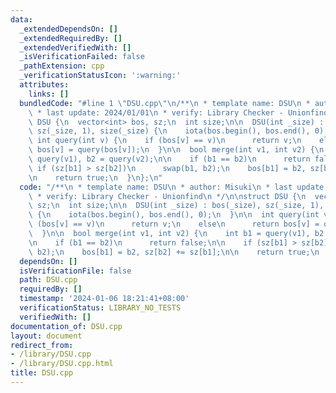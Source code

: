 ```yaml
---
data:
  _extendedDependsOn: []
  _extendedRequiredBy: []
  _extendedVerifiedWith: []
  _isVerificationFailed: false
  _pathExtension: cpp
  _verificationStatusIcon: ':warning:'
  attributes:
    links: []
  bundledCode: "#line 1 \"DSU.cpp\"\n/**\n * template name: DSU\n * author: Misuki\n\
    \ * last update: 2024/01/01\n * verify: Library Checker - Unionfind\n */\n\nstruct\
    \ DSU {\n  vector<int> bos, sz;\n  int size;\n\n  DSU(int _size) : bos(_size),\
    \ sz(_size, 1), size(_size) {\n    iota(bos.begin(), bos.end(), 0);\n  }\n\n \
    \ int query(int v) {\n    if (bos[v] == v)\n      return v;\n    else\n      return\
    \ bos[v] = query(bos[v]);\n  }\n\n  bool merge(int v1, int v2) {\n    int b1 =\
    \ query(v1), b2 = query(v2);\n\n    if (b1 == b2)\n      return false;\n\n   \
    \ if (sz[b1] > sz[b2])\n      swap(b1, b2);\n    bos[b1] = b2, sz[b2] += sz[b1];\n\
    \n    return true;\n  }\n};\n"
  code: "/**\n * template name: DSU\n * author: Misuki\n * last update: 2024/01/01\n\
    \ * verify: Library Checker - Unionfind\n */\n\nstruct DSU {\n  vector<int> bos,\
    \ sz;\n  int size;\n\n  DSU(int _size) : bos(_size), sz(_size, 1), size(_size)\
    \ {\n    iota(bos.begin(), bos.end(), 0);\n  }\n\n  int query(int v) {\n    if\
    \ (bos[v] == v)\n      return v;\n    else\n      return bos[v] = query(bos[v]);\n\
    \  }\n\n  bool merge(int v1, int v2) {\n    int b1 = query(v1), b2 = query(v2);\n\
    \n    if (b1 == b2)\n      return false;\n\n    if (sz[b1] > sz[b2])\n      swap(b1,\
    \ b2);\n    bos[b1] = b2, sz[b2] += sz[b1];\n\n    return true;\n  }\n};\n"
  dependsOn: []
  isVerificationFile: false
  path: DSU.cpp
  requiredBy: []
  timestamp: '2024-01-06 18:21:41+08:00'
  verificationStatus: LIBRARY_NO_TESTS
  verifiedWith: []
documentation_of: DSU.cpp
layout: document
redirect_from:
- /library/DSU.cpp
- /library/DSU.cpp.html
title: DSU.cpp
---
```

